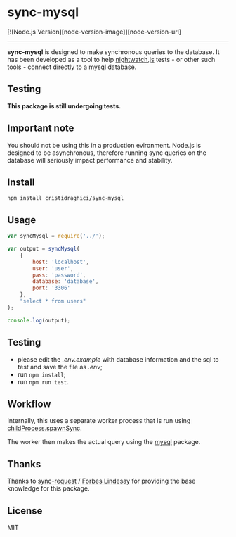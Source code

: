 # sync-mysql

[![Node.js Version][node-version-image]][node-version-url]

---

**sync-mysql** is designed to make synchronous queries to the database. It has been developed as a tool to help [nightwatch.js](http://nightwatchjs.org/) tests - or other such tools - connect directly to a mysql database.

## Testing

**This package is still undergoing tests.**

## Important note

You should not be using this in a production evironment. Node.js is designed to be asynchronous, therefore running sync queries on the database will seriously impact performance and stability.

## Install

```
npm install cristidraghici/sync-mysql
```

## Usage

```js
var syncMysql = require('../');

var output = syncMysql(
	{
		host: 'localhost',
		user: 'user',
		pass: 'password',
		database: 'database',
		port: '3306'
	},
	"select * from users"
);

console.log(output);
```

## Testing

- please edit the *.env.example* with database information and the sql to test and save the file as *.env*;
- run `npm install`;
- run `npm run test`.

## Workflow

Internally, this uses a separate worker process that is run using [childProcess.spawnSync](http://nodejs.org/docs/v0.11.13/api/child_process.html#child_process_child_process_spawnsync_command_args_options).

The worker then makes the actual query using the [mysql](https://www.npmjs.com/package/mysql) package.

## Thanks

Thanks to [sync-request](https://github.com/ForbesLindesay/sync-request) / [Forbes Lindesay](https://github.com/ForbesLindesay) for providing the base knowledge for this package.

## License

MIT
